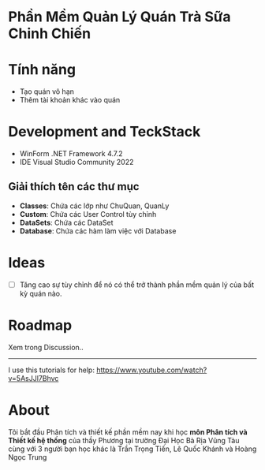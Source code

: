 # Phần Mềm Quản Lý Quán Trà Sữa Chinh Chiến
# Tính năng
- Tạo quán vô hạn
- Thêm tài khoản khác vào quán
# Development and TeckStack
- WinForm .NET Framework 4.7.2
- IDE Visual Studio Community 2022
## Giải thích tên các thư mục
- **Classes**: Chứa các lớp như ChuQuan, QuanLy
- **Custom**: Chứa các User Control tùy chỉnh
- **DataSets**: Chứa các DataSet
- **Database**: Chứa các hàm làm việc với Database

# Ideas
- [ ] Tăng cao sự tùy chỉnh để nó có thể trở thành phần mềm quản lý của bất kỳ quán nào.

# Roadmap
Xem trong Discussion..
___
I use this tutorials for help: https://www.youtube.com/watch?v=5AsJJl7Bhvc

# About
Tôi bắt đầu Phân tích và thiết kế phần mềm nay khi học **môn Phân tích và Thiết kế hệ thống** của thầy Phương tại trường Đại Học Bà Rịa Vũng Tàu cùng với 3 người bạn học khác là Trần Trọng Tiến, Lê Quốc Khánh và Hoàng Ngọc Trung

